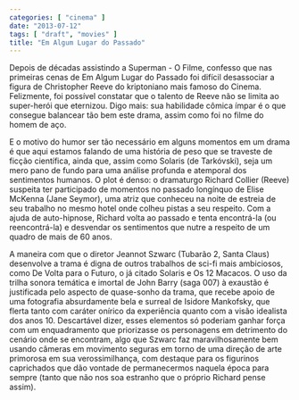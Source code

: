 ```yaml
---
categories: [ "cinema" ]
date: "2013-07-12"
tags: [ "draft", "movies" ]
title: "Em Algum Lugar do Passado"
---
```

Depois de décadas assistindo a Superman - O Filme, confesso
que nas primeiras cenas de Em Algum Lugar do Passado foi difícil
desassociar a figura de Christopher Reeve do kriptoniano mais famoso
do Cinema. Felizmente, foi possível constatar que o talento de Reeve
não se limita ao super-herói que eternizou. Digo mais: sua habilidade
cômica ímpar é o que consegue balancear tão bem este drama, assim
como foi no filme do homem de aço.

E o motivo do humor ser tão necessário em alguns momentos em um drama
é que aqui estamos falando de uma história de peso que se traveste de
ficção científica, ainda que, assim como Solaris (de Tarkóvski),
seja um mero pano de fundo para uma análise profunda e atemporal dos
sentimentos humanos. O plot é denso: o dramaturgo Richard Collier
(Reeve) suspeita ter participado de momentos no passado longínquo de
Elise McKenna (Jane Seymor), uma atriz que conheceu na noite de estreia
de seu trabalho no mesmo hotel onde colheu pistas a seu respeito. Com
a ajuda de auto-hipnose, Richard volta ao passado e tenta encontrá-la
(ou reencontrá-la) e desvendar os sentimentos que nutre a respeito de
um quadro de mais de 60 anos.

A maneira com que o diretor Jeannot Szwarc (Tubarão 2, Santa Claus)
desenvolve a trama é digna de outros trabalhos de sci-fi mais ambiciosos,
como De Volta para o Futuro, o já citado Solaris e Os 12 Macacos. O
uso da trilha sonora temática e imortal de John Barry (saga 007)
à exaustão é justificada pelo aspecto de quase-sonho da trama, que
recebe apoio de uma fotografia absurdamente bela e surreal de Isidore
Mankofsky, que flerta tanto com caráter onírico da experiência quanto
com a visão idealista dos anos 10. Descartável dizer, esses elementos
só poderiam ganhar força com um enquadramento que priorizasse os
personagens em detrimento do cenário onde se encontram, algo que Szwarc
faz maravilhosamente bem usando câmeras em movimento seguras em torno
de uma direção de arte primorosa em sua verossimilhança, com destaque
para os figurinos caprichados que dão vontade de permanecermos naquela
época para sempre (tanto que não nos soa estranho que o próprio
Richard pense assim).

